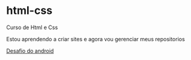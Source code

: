 # html-css
 Curso de Html e Css

 Estou aprendendo a criar sites e agora vou gerenciar meus repositorios

<a href="https://italosoprano.github.io/html-css/desafios/de010/android.html"> Desafio do android</a>